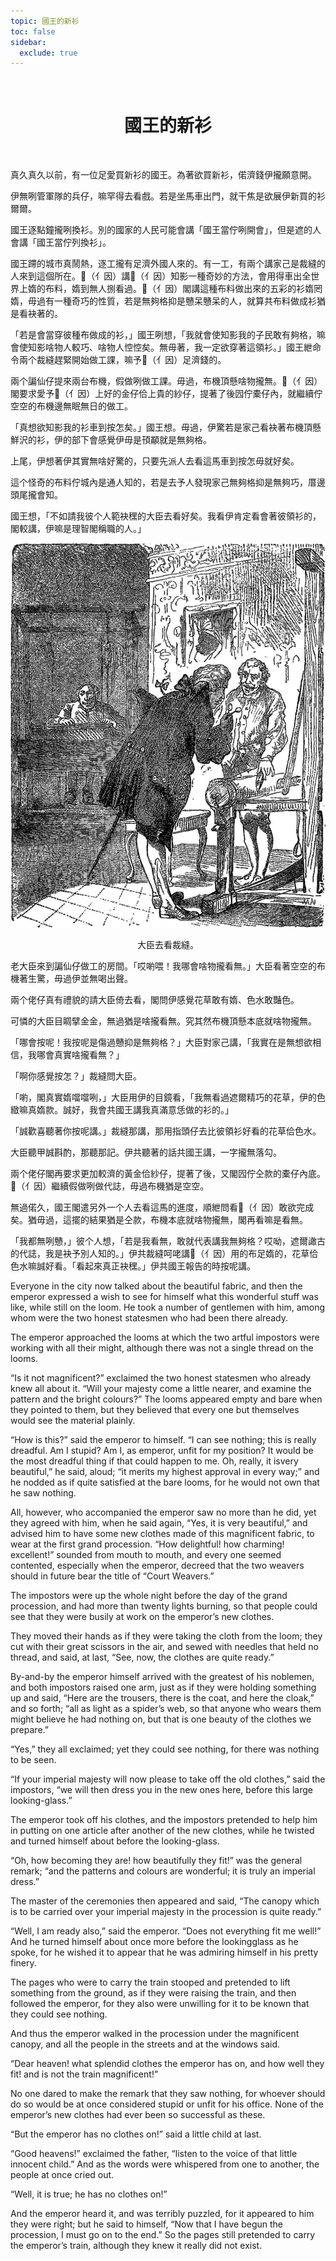```yaml
---
topic: 國王的新衫
toc: false
sidebar:
  exclude: true
---
```


<br>
<h1 style="text-align:center"> 國王的新衫 </h1>
<br>

真久真久以前，有一位足愛買新衫的國王。為著欲買新衫，偌濟錢伊攏願意開。

伊無咧管軍隊的兵仔，嘛罕得去看戲。若是坐馬車出門，就干焦是欲展伊新買的衫爾爾。

國王逐點鐘攏咧換衫。別的國家的人民可能會講「國王當佇咧開會」，但是遮的人會講「國王當佇列換衫」。

國王蹛的城市真鬧熱，逐工攏有足濟外國人來的。有一工，有兩个講家己是裁縫的人來到這個所在。𪜶（亻因）講𪜶（亻因）知影一種奇妙的方法，會用得車出全世界上媠的布料，媠到無人捌看過。𪜶（亻因）閣講這種布料做出來的五彩的衫媠罔媠，毋過有一種奇巧的性質，若是無夠格抑是戇呆戇呆的人，就算共布料做成衫猶是看袂著的。

「若是會當穿彼種布做成的衫，」國王咧想，「我就會使知影我的子民敢有夠格，嘛會使知影啥物人較巧、啥物人悾悾矣。無毋著，我一定欲穿著這領衫。」國王紲命令兩个裁縫趕緊開始做工課，嘛予𪜶（亻因）足濟錢的。

兩个諞仙仔提來兩台布機，假做咧做工課。毋過，布機頂懸啥物攏無。𪜶（亻因）閣要求愛予𪜶（亻因）上好的金仔佮上貴的紗仔，提著了後囥佇橐仔內，就繼續佇空空的布機邊無眠無日的做工。

「真想欲知影我的衫車到按怎矣。」國王想。毋過，伊驚若是家己看袂著布機頂懸鮮沢的衫，伊的部下會感覺伊毋是頇顢就是無夠格。

上尾，伊想著伊其實無啥好驚的，只要先派人去看這馬車到按怎毋就好矣。

這个怪奇的布料佇城內是通人知的，若是去予人發現家己無夠格抑是無夠巧，厝邊頭尾攏會知。

國王想，「不如請我彼个人範袂䆀的大臣去看好矣。我看伊肯定看會著彼領衫的，閣較講，伊嘛是理智閣稱職的人。」

![](images/the_emperors_new_clothes_1.jpg)
<p style="text-align:center"> 大臣去看裁縫。 </p>

老大臣來到諞仙仔做工的房間。「哎喲喂！我哪會啥物攏看無。」大臣看著空空的布機著生驚，毋過伊並無喝出聲。

兩个佬仔真有禮貌的請大臣倚去看，閣問伊感覺花草敢有媠、色水敢豔色。

可憐的大臣目睭擘金金，無過猶是啥攏看無。究其然布機頂懸本底就啥物攏無。

「哪會按呢！我按呢是傷過戇抑是無夠格？」大臣對家己講，「我實在是無想欲相信，我哪會真實啥攏看無？」

「啊你感覺按怎？」裁縫問大臣。

「喲，閣真實媠噹噹咧，」大臣用伊的目鏡看，「我無看過遮爾精巧的花草，伊的色緻嘛真媠款。誠好，我會共國王講我真滿意恁做的衫的。」

「誠歡喜聽著你按呢講。」裁縫那講，那用指頭仔去比彼領衫好看的花草佮色水。

大臣聽甲誠斟酌，那聽那記。伊共聽著的話共國王講，一字攏無落勾。

兩个佬仔閣再要求更加較濟的黃金佮紗仔，提著了後，又閣囥佇仝款的橐仔內底。𪜶（亻因）繼續假做咧做代誌，毋過布機猶是空空。

無過偌久，國王閣遣另外一个人去看這馬的進度，順紲問看𪜶（亻因）敢欲完成矣。猶毋過，這擺的結果猶是仝款，布機本底就啥物攏無，閣再看嘛是看無。

「我都無咧戇，」彼个人想，「若是我看無，敢就代表講我無夠格？哎呦，遮爾譀古的代誌，我是袂予別人知的。」伊共裁縫呵咾講𪜶（亻因）用的布足媠的，花草佮色水嘛誠好看。「看起來真正袂䆀。」伊共國王報告的時按呢講。

Everyone in the city now talked about the beautiful fabric, and then the emperor expressed a wish to see for himself what this wonderful stuff was like, while still on the loom. He took a number of gentlemen with him, among whom were the two honest statesmen who had been there already.

The emperor approached the looms at which the two artful impostors were working with all their might, although there was not a single thread on the looms.

“Is it not magnificent?” exclaimed the two honest statesmen who already knew all about it. “Will your majesty come a little nearer, and examine the pattern and the bright colours?” The looms appeared empty and bare when they pointed to them, but they believed that every one but themselves would see the material plainly.

“How is this?” said the emperor to himself. “I can see nothing; this is really dreadful. Am I stupid? Am I, as emperor, unfit for my position? It would be the most dreadful thing if that could happen to me. Oh, really, it isvery beautiful,” he said, aloud; “it merits my highest approval in every way;” and he nodded as if quite satisfied at the bare looms, for he would not own that he saw nothing.

All, however, who accompanied the emperor saw no more than he did, yet they agreed with him, when he said again, “Yes, it is very beautiful,” and advised him to have some new clothes made of this magnificent fabric, to wear at the first grand procession. “How delightful! how charming! excellent!” sounded from mouth to mouth, and every one seemed contented, especially when the emperor, decreed that the two weavers should in future bear the title of “Court Weavers.”

The impostors were up the whole night before the day of the grand procession, and had more than twenty lights burning, so that people could see that they were busily at work on the emperor’s new clothes.

They moved their hands as if they were taking the cloth from the loom; they cut with their great scissors in the air, and sewed with needles that held no thread, and said, at last, “See, now, the clothes are quite ready.”

By-and-by the emperor himself arrived with the greatest of his noblemen, and both impostors raised one arm, just as if they were holding something up and said, “Here are the trousers, there is the coat, and here the cloak,” and so forth; “all as light as a spider’s web, so that anyone who wears them might believe he had nothing on, but that is one beauty of the clothes we prepare.”

“Yes,” they all exclaimed; yet they could see nothing, for there was nothing to be seen.

“If your imperial majesty will now please to take off the old clothes,” said the impostors, “we will then dress you in the new ones here, before this large looking-glass.”

The emperor took off his clothes, and the impostors pretended to help him in putting on one article after another of the new clothes, while he twisted and turned himself about before the looking-glass.

“Oh, how becoming they are! how beautifully they fit!” was the general remark; “and the patterns and colours are wonderful; it is truly an imperial dress.”

The master of the ceremonies then appeared and said, “The canopy which is to be carried over your imperial majesty in the procession is quite ready.”

“Well, I am ready also,” said the emperor. “Does not everything fit me well!” And he turned himself about once more before the lookingglass as he spoke, for he wished it to appear that he was admiring himself in his pretty finery.

The pages who were to carry the train stooped and pretended to lift something from the ground, as if they were raising the train, and then followed the emperor, for they also were unwilling for it to be known that they could see nothing.

And thus the emperor walked in the procession under the magnificent canopy, and all the people in the streets and at the windows said.

“Dear heaven! what splendid clothes the emperor has on, and how well they fit! and is not the train magnificent!”

No one dared to make the remark that they saw nothing, for whoever should do so would be at once considered stupid or unfit for his office. None of the emperor’s new clothes had ever been so successful as these.

“But the emperor has no clothes on!” said a little child at last.

“Good heavens!” exclaimed the father, “listen to the voice of that little innocent child.” And as the words were whispered from one to another, the people at once cried out.

“Well, it is true; he has no clothes on!”

And the emperor heard it, and was terribly puzzled, for it appeared to him they were right; but he said to himself, “Now that I have begun the procession, I must go on to the end.” So the pages still pretended to carry the emperor’s train, although they knew it really did not exist.